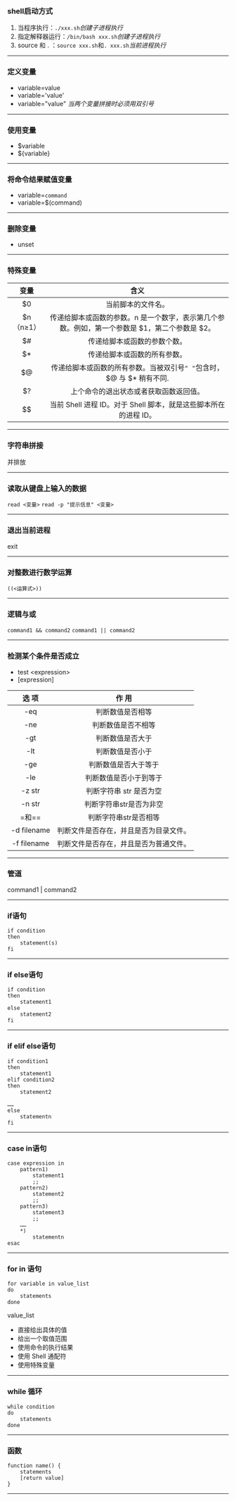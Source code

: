 ### shell启动方式
1. 当程序执行：`./xxx.sh`*创建子进程执行*
2. 指定解释器运行：`/bin/bash xxx.sh`*创建子进程执行*
3. source 和 . ：`source xxx.sh`和`. xxx.sh`*当前进程执行*

---
### 定义变量
- variable=value
- variable='value'
- variable="value" *当两个变量拼接时必须用双引号*
---
### 使用变量
- $variable
- ${variable}
---
### 将命令结果赋值变量
- variable=`command`
- variable=$(command)
---
### 删除变量
- unset
---
### 特殊变量
|   变量    |                         含义                          |
| :-----: | :-------------------------------------------------: |
|   $0    |                      当前脚本的文件名。                      |
| $n（n≥1） | 传递给脚本或函数的参数。n 是一个数字，表示第几个参数。例如，第一个参数是 $1，第二个参数是 $2。 |
|   $#    |                   传递给脚本或函数的参数个数。                    |
|   $*    |                   传递给脚本或函数的所有参数。                    |
|   $@    |      传递给脚本或函数的所有参数。当被双引号`" "`包含时，$@ 与 $* 稍有不同.      |
|   $?    |                 上个命令的退出状态或者获取函数返回值。                 |
|   $$    |     当前 Shell 进程 ID。对于 Shell 脚本，就是这些脚本所在的进程 ID。      |

---
### 字符串拼接
并排放

---
### 读取从键盘上输入的数据
`read <变量>`
`read -p "提示信息" <变量>`

---
### 退出当前进程
exit

---
### 对整数进行数学运算
`((<运算式>))`

---
### 逻辑与或
`command1 && command2`
`command1 || command2`

---
### 检测某个条件是否成立
* test \<expression\>
* \[expression\]

|     选 项     |         作 用         |
| :---------: | :-----------------: |
|     -eq     |      判断数值是否相等       |
|     -ne     |      判断数值是否不相等      |
|     -gt     |      判断数值是否大于       |
|     -lt     |      判断数值是否小于       |
|     -ge     |     判断数值是否大于等于      |
|     -le     |     判断数值是否小于到等于     |
|   -z str    |   判断字符串 str 是否为空    |
|   -n str    |    判断字符串str是否为非空    |
|    =和==     |    判断字符串str是否相等     |
| -d filename | 判断文件是否存在，并且是否为目录文件。 |
| -f filename | 判断文件是否存在，井且是否为普通文件。 |

---
### 管道
command1 | command2

---
### if语句
```shell
if condition 
then ​ 
	statement(s) 
fi
```
---
### if else语句
```shell
if condition 
then 
	statement1 
else 
	statement2 
fi
```
---
### if elif else语句
```shell
if condition1 
then 
	statement1 
elif condition2 
then ​ 
	statement2

…… 
else 
	statementn 
fi
```
---
### case in语句
```shell
case expression in ​ 
	pattern1) ​ 
		statement1 ​ 
		;; ​ 
	pattern2) ​ 
		statement2 ​ 
		;; ​ 
	pattern3) ​ 
		statement3 ​ 
		;; ​ 
	…… ​ 
	*) ​ 
		statementn 
esac
```
---
### for in 语句
```shell
for variable in value_list 
do
	statements 
done
```

value_list

- 直接给出具体的值
- 给出一个取值范围
- 使用命令的执行结果
- 使用 Shell 通配符
- 使用特殊变量
---
### while 循环
```shell
while condition 
do ​ 
	statements 
done
```
---
### 函数
```shell
function name() { ​ 
	statements ​
	[return value] 
}
```
---

